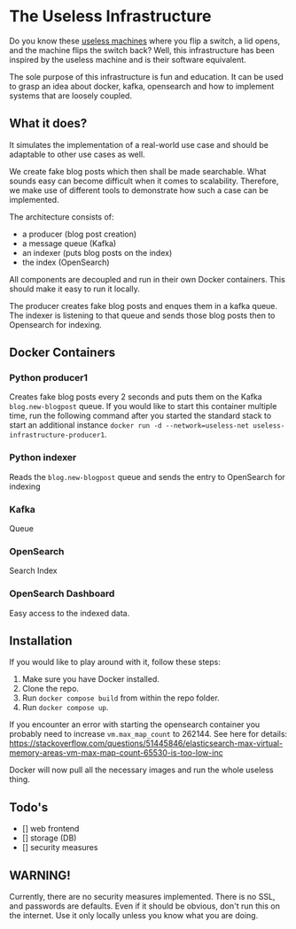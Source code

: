 # The Useless Infrastructure
Do you know these [useless machines](https://en.wikipedia.org/wiki/Useless_machine) where you flip a switch, a lid opens, and the machine flips the switch back?
Well, this infrastructure has been inspired by the useless machine and is their software equivalent.

The sole purpose of this infrastructure is fun and education. It can be used to grasp an idea about docker, kafka, opensearch and how to implement systems that are loosely coupled. 

## What it does?
It simulates the implementation of a real-world use case and should be adaptable to other use cases as well.

We create fake blog posts which then shall be made searchable. What sounds easy can become difficult when it comes to scalability. Therefore, we make use of different tools to demonstrate how such a case can be implemented. 

The architecture consists of:
- a producer (blog post creation)
- a message queue (Kafka)
- an indexer (puts blog posts on the index)
- the index (OpenSearch)

All components are decoupled and run in their own Docker containers. This should make it easy to run it locally. 

The producer creates fake blog posts and enques them in a kafka queue. The indexer is listening to that queue and sends those blog posts then to Opensearch for indexing. 

## Docker Containers
### Python producer1
Creates fake blog posts every 2 seconds and puts them on the Kafka `blog.new-blogpost` queue. 
If you would like to start this container multiple time, run the following command after you started the standard stack to start an additional instance `docker run -d --network=useless-net useless-infrastructure-producer1`.

### Python indexer
Reads the `blog.new-blogpost` queue and sends the entry to OpenSearch for indexing

### Kafka
Queue

### OpenSearch 
Search Index

### OpenSearch Dashboard
Easy access to the indexed data. 

## Installation
If you would like to play around with it, follow these steps:

1. Make sure you have Docker installed.
2. Clone the repo.
3. Run `docker compose build` from within the repo folder.
4. Run `docker compose up`.

If you encounter an error with starting the opensearch container you probably need to increase `vm.max_map_count` to 262144.
See here for details: https://stackoverflow.com/questions/51445846/elasticsearch-max-virtual-memory-areas-vm-max-map-count-65530-is-too-low-inc

Docker will now pull all the necessary images and run the whole useless thing. 

## Todo's
- [] web frontend
- [] storage (DB)
- [] security measures

## WARNING!
Currently, there are no security measures implemented. There is no SSL, and passwords are defaults. 
Even if it should be obvious, don't run this on the internet. Use it only locally unless you know what you are doing.
